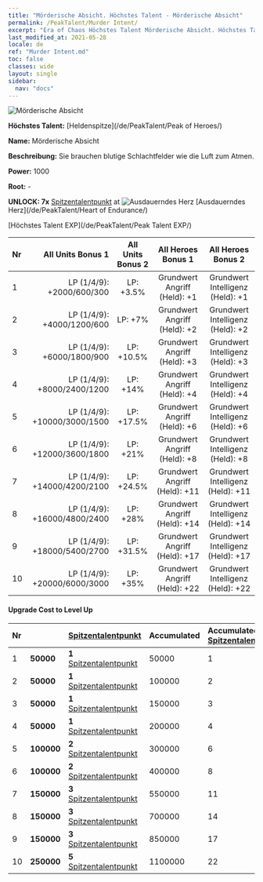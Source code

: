 ```yaml
---
title: "Mörderische Absicht. Höchstes Talent - Mörderische Absicht"
permalink: /PeakTalent/Murder Intent/
excerpt: "Era of Chaos Höchstes Talent Mörderische Absicht. Höchstes Talent Mörderische Absicht. Mörderische Absicht"
last_modified_at: 2021-05-28
locale: de
ref: "Murder Intent.md"
toc: false
classes: wide
layout: single
sidebar:
  nav: "docs"
---
```


  ![Mörderische Absicht](/images/pt/talent_1007.png)

  **Höchstes Talent:** [Heldenspitze](/de/PeakTalent/Peak of Heroes/)

  **Name:** Mörderische Absicht

  **Beschreibung:** Sie brauchen blutige Schlachtfelder wie die Luft zum Atmen.

  **Power:** 1000

  **Root:** -

  **UNLOCK: 7x** [Spitzentalentpunkt](/ItemsDE/con_934/) at ![Ausdauerndes Herz](/images/pt/talent_1002.png) [Ausdauerndes Herz](/de/PeakTalent/Heart of Endurance/)

  [Höchstes Talent EXP](/de/PeakTalent/Peak Talent EXP/)

  | Nr | All Units Bonus 1 | All Units Bonus 2 | All Heroes Bonus 1 | All Heroes Bonus 2 |
  |:---|--------------:|:-------------:|:-------------:|:-------------:|
  | 1 | LP (1/4/9): +2000/600/300 | LP: +3.5% | Grundwert Angriff (Held): +1 | Grundwert Intelligenz (Held): +1 |
  | 2 | LP (1/4/9): +4000/1200/600 | LP: +7% | Grundwert Angriff (Held): +2 | Grundwert Intelligenz (Held): +2 |
  | 3 | LP (1/4/9): +6000/1800/900 | LP: +10.5% | Grundwert Angriff (Held): +3 | Grundwert Intelligenz (Held): +3 |
  | 4 | LP (1/4/9): +8000/2400/1200 | LP: +14% | Grundwert Angriff (Held): +4 | Grundwert Intelligenz (Held): +4 |
  | 5 | LP (1/4/9): +10000/3000/1500 | LP: +17.5% | Grundwert Angriff (Held): +6 | Grundwert Intelligenz (Held): +6 |
  | 6 | LP (1/4/9): +12000/3600/1800 | LP: +21% | Grundwert Angriff (Held): +8 | Grundwert Intelligenz (Held): +8 |
  | 7 | LP (1/4/9): +14000/4200/2100 | LP: +24.5% | Grundwert Angriff (Held): +11 | Grundwert Intelligenz (Held): +11 |
  | 8 | LP (1/4/9): +16000/4800/2400 | LP: +28% | Grundwert Angriff (Held): +14 | Grundwert Intelligenz (Held): +14 |
  | 9 | LP (1/4/9): +18000/5400/2700 | LP: +31.5% | Grundwert Angriff (Held): +17 | Grundwert Intelligenz (Held): +17 |
  | 10 | LP (1/4/9): +20000/6000/3000 | LP: +35% | Grundwert Angriff (Held): +22 | Grundwert Intelligenz (Held): +22 |


#### Upgrade Cost to Level Up

  | Nr | <i class="fas fa-coins"/> | [Spitzentalentpunkt](/ItemsDE/con_934/) | Accumulated <i class="fas fa-coins"/> | Accumulated [Spitzentalentpunkt](/ItemsDE/con_934/) |
  |:---|:--------------|:-------------|:-------------|:-------------|
  | 1 | **50000** | **1** [Spitzentalentpunkt](/ItemsDE/con_934/) | 50000 | 1 |
  | 2 | **50000** | **1** [Spitzentalentpunkt](/ItemsDE/con_934/) | 100000 | 2 |
  | 3 | **50000** | **1** [Spitzentalentpunkt](/ItemsDE/con_934/) | 150000 | 3 |
  | 4 | **50000** | **1** [Spitzentalentpunkt](/ItemsDE/con_934/) | 200000 | 4 |
  | 5 | **100000** | **2** [Spitzentalentpunkt](/ItemsDE/con_934/) | 300000 | 6 |
  | 6 | **100000** | **2** [Spitzentalentpunkt](/ItemsDE/con_934/) | 400000 | 8 |
  | 7 | **150000** | **3** [Spitzentalentpunkt](/ItemsDE/con_934/) | 550000 | 11 |
  | 8 | **150000** | **3** [Spitzentalentpunkt](/ItemsDE/con_934/) | 700000 | 14 |
  | 9 | **150000** | **3** [Spitzentalentpunkt](/ItemsDE/con_934/) | 850000 | 17 |
  | 10 | **250000** | **5** [Spitzentalentpunkt](/ItemsDE/con_934/) | 1100000 | 22 |
